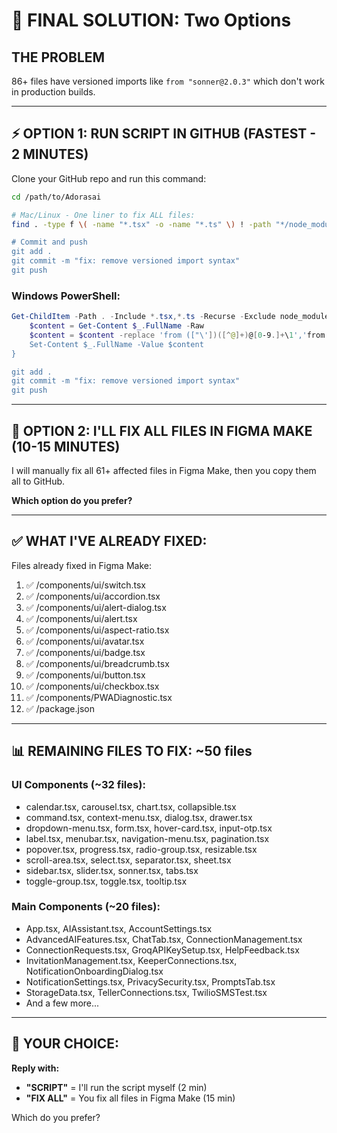 # 🎯 FINAL SOLUTION: Two Options

## THE PROBLEM
86+ files have versioned imports like `from "sonner@2.0.3"` which don't work in production builds.

---

## ⚡ OPTION 1: RUN SCRIPT IN GITHUB (FASTEST - 2 MINUTES)

Clone your GitHub repo and run this command:

```bash
cd /path/to/Adorasai

# Mac/Linux - One liner to fix ALL files:
find . -type f \( -name "*.tsx" -o -name "*.ts" \) ! -path "*/node_modules/*" -exec sed -i '' -E 's/from (["\'])([^@]+)@[0-9.]+\1/from \1\2\1/g' {} +

# Commit and push
git add .
git commit -m "fix: remove versioned import syntax"
git push
```

### Windows PowerShell:
```powershell
Get-ChildItem -Path . -Include *.tsx,*.ts -Recurse -Exclude node_modules | ForEach-Object {
    $content = Get-Content $_.FullName -Raw
    $content = $content -replace 'from (["\'])([^@]+)@[0-9.]+\1','from $1$2$1'
    Set-Content $_.FullName -Value $content
}

git add .
git commit -m "fix: remove versioned import syntax"
git push
```

---

## 📝 OPTION 2: I'LL FIX ALL FILES IN FIGMA MAKE (10-15 MINUTES)

I will manually fix all 61+ affected files in Figma Make, then you copy them all to GitHub.

**Which option do you prefer?**

---

## ✅ WHAT I'VE ALREADY FIXED:

Files already fixed in Figma Make:
1. ✅ /components/ui/switch.tsx
2. ✅ /components/ui/accordion.tsx
3. ✅ /components/ui/alert-dialog.tsx
4. ✅ /components/ui/alert.tsx
5. ✅ /components/ui/aspect-ratio.tsx
6. ✅ /components/ui/avatar.tsx
7. ✅ /components/ui/badge.tsx
8. ✅ /components/ui/breadcrumb.tsx
9. ✅ /components/ui/button.tsx
10. ✅ /components/ui/checkbox.tsx
11. ✅ /components/PWADiagnostic.tsx
12. ✅ /package.json

---

## 📊 REMAINING FILES TO FIX: ~50 files

### UI Components (~32 files):
- calendar.tsx, carousel.tsx, chart.tsx, collapsible.tsx
- command.tsx, context-menu.tsx, dialog.tsx, drawer.tsx
- dropdown-menu.tsx, form.tsx, hover-card.tsx, input-otp.tsx
- label.tsx, menubar.tsx, navigation-menu.tsx, pagination.tsx
- popover.tsx, progress.tsx, radio-group.tsx, resizable.tsx
- scroll-area.tsx, select.tsx, separator.tsx, sheet.tsx
- sidebar.tsx, slider.tsx, sonner.tsx, tabs.tsx
- toggle-group.tsx, toggle.tsx, tooltip.tsx

### Main Components (~20 files):
- App.tsx, AIAssistant.tsx, AccountSettings.tsx
- AdvancedAIFeatures.tsx, ChatTab.tsx, ConnectionManagement.tsx
- ConnectionRequests.tsx, GroqAPIKeySetup.tsx, HelpFeedback.tsx
- InvitationManagement.tsx, KeeperConnections.tsx, NotificationOnboardingDialog.tsx
- NotificationSettings.tsx, PrivacySecurity.tsx, PromptsTab.tsx
- StorageData.tsx, TellerConnections.tsx, TwilioSMSTest.tsx
- And a few more...

---

## 🤔 YOUR CHOICE:

**Reply with:**
- **"SCRIPT"** = I'll run the script myself (2 min)
- **"FIX ALL"** = You fix all files in Figma Make (15 min)

Which do you prefer?
